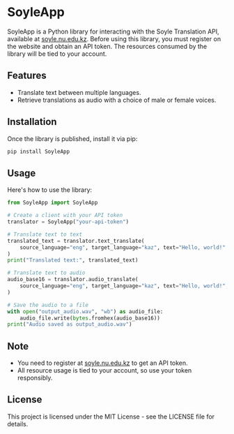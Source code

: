 # SoyleApp

SoyleApp is a Python library for interacting with the Soyle Translation API, available at [soyle.nu.edu.kz](https://soyle.nu.edu.kz/). Before using this library, you must register on the website and obtain an API token. The resources consumed by the library will be tied to your account.

## Features
- Translate text between multiple languages.
- Retrieve translations as audio with a choice of male or female voices.

## Installation
Once the library is published, install it via pip:

```bash
pip install SoyleApp
```

## Usage
Here's how to use the library:

```python
from SoyleApp import SoyleApp

# Create a client with your API token
translator = SoyleApp("your-api-token")

# Translate text to text
translated_text = translator.text_translate(
    source_language="eng", target_language="kaz", text="Hello, world!"
)
print("Translated text:", translated_text)

# Translate text to audio
audio_base16 = translator.audio_translate(
    source_language="eng", target_language="kaz", text="Hello, world!", voice="female"
)

# Save the audio to a file
with open("output_audio.wav", "wb") as audio_file:
    audio_file.write(bytes.fromhex(audio_base16))
print("Audio saved as output_audio.wav")

```

## Note
- You need to register at [soyle.nu.edu.kz](https://soyle.nu.edu.kz/) to get an API token.
- All resource usage is tied to your account, so use your token responsibly.

## License
This project is licensed under the MIT License - see the LICENSE file for details.

